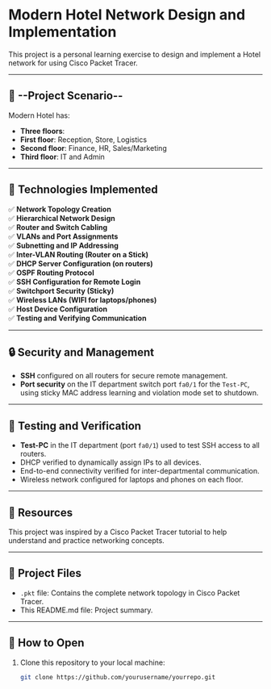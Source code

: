 # Modern Hotel Network Design and Implementation

This project is a personal learning exercise to design and implement a Hotel network for using Cisco Packet Tracer.

---

## 🏨 --Project Scenario--

Modern Hotel has:
- **Three floors**:
- **First floor**: Reception, Store, Logistics
- **Second floor**: Finance, HR, Sales/Marketing
- **Third floor**: IT and Admin

---

## 🔧 **Technologies Implemented**

✅ **Network Topology Creation**  
✅ **Hierarchical Network Design**  
✅ **Router and Switch Cabling**  
✅ **VLANs and Port Assignments**  
✅ **Subnetting and IP Addressing**  
✅ **Inter-VLAN Routing (Router on a Stick)**  
✅ **DHCP Server Configuration (on routers)**  
✅ **OSPF Routing Protocol**  
✅ **SSH Configuration for Remote Login**  
✅ **Switchport Security (Sticky)**  
✅ **Wireless LANs (WIFI for laptops/phones)**  
✅ **Host Device Configuration**  
✅ **Testing and Verifying Communication**

---

## 🔒 **Security and Management**

- **SSH** configured on all routers for secure remote management.
- **Port security** on the IT department switch port `fa0/1` for the `Test-PC`, using sticky MAC address learning and violation mode set to shutdown.

---

## 🧪 **Testing and Verification**

- **Test-PC** in the IT department (port `fa0/1`) used to test SSH access to all routers.
- DHCP verified to dynamically assign IPs to all devices.
- End-to-end connectivity verified for inter-departmental communication.
- Wireless network configured for laptops and phones on each floor.

---

## 🎥 **Resources**
This project was inspired by a Cisco Packet Tracer tutorial to help understand and practice networking concepts.

---

## 📂 **Project Files**

- `.pkt` file: Contains the complete network topology in Cisco Packet Tracer.
- This README.md file: Project summary.
---
## 🚀 **How to Open**

1. Clone this repository to your local machine:
   ```bash
   git clone https://github.com/yourusername/yourrepo.git

